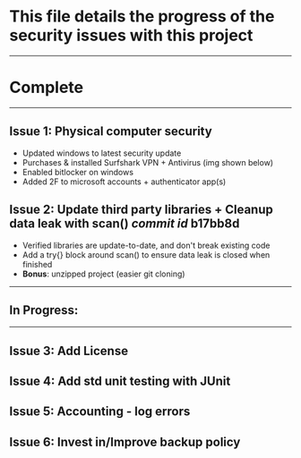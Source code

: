 # This file details the progress of the security issues with this project
___
# Complete
___
## Issue 1: Physical computer security
  - Updated windows to latest security update
  - Purchases & installed Surfshark VPN + Antivirus (img shown below)
  - Enabled bitlocker on windows
  - Added 2F to microsoft accounts + authenticator app(s)


## Issue 2: Update third party libraries + Cleanup data leak with scan() _commit id_ **b17bb8d**
  - Verified libraries are update-to-date, and don't break existing code
  - Add a try{} block around scan() to ensure data leak is closed when finished
  - **Bonus**: unzipped project (easier git cloning)

___
## In Progress:
___
## Issue 3: Add License
## Issue 4: Add std unit testing with JUnit
## Issue 5: Accounting - log errors
## Issue 6: Invest in/Improve backup policy
